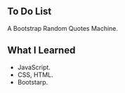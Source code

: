 ## To Do List
A Bootstrap Random Quotes Machine.
## What I Learned 
- JavaScript. 
- CSS, HTML. 
- Bootstarp.
